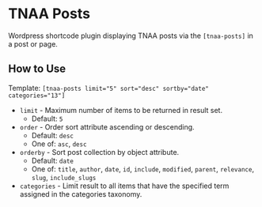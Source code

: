 # TNAA Posts
Wordpress shortcode plugin displaying TNAA posts via the `[tnaa-posts]` in a post or page.

## How to Use

Template: `[tnaa-posts limit="5" sort="desc" sortby="date" categories="13"]` 

+ `limit` - Maximum number of items to be returned in result set.
  - Default: `5`
+ `order` - Order sort attribute ascending or descending.
  - Default: `desc`
  - One of: `asc`, `desc`
+ `orderby` - Sort post collection by object attribute.
  - Default: `date`
  - One of: `title`, `author`, `date`, `id`, `include`, `modified`, `parent`, `relevance`, `slug`, `include_slugs`
+ `categories` - Limit result to all items that have the specified term assigned in the categories taxonomy.

